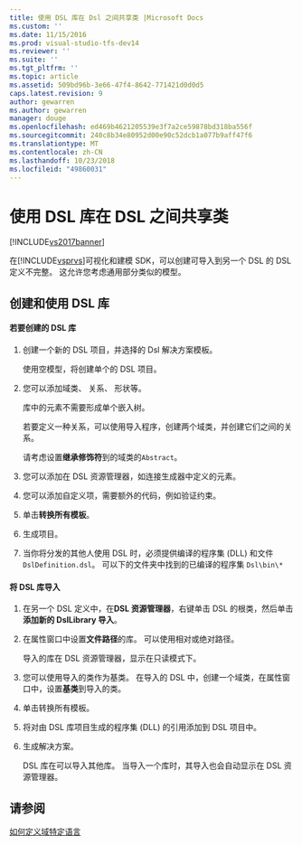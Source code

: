 ```yaml
---
title: 使用 DSL 库在 Dsl 之间共享类 |Microsoft Docs
ms.custom: ''
ms.date: 11/15/2016
ms.prod: visual-studio-tfs-dev14
ms.reviewer: ''
ms.suite: ''
ms.tgt_pltfrm: ''
ms.topic: article
ms.assetid: 509bd96b-3e66-47f4-8642-771421d0d0d5
caps.latest.revision: 9
author: gewarren
ms.author: gewarren
manager: douge
ms.openlocfilehash: ed469b4621205539e3f7a2ce59878bd318ba556f
ms.sourcegitcommit: 240c8b34e80952d00e90c52dcb1a077b9aff47f6
ms.translationtype: MT
ms.contentlocale: zh-CN
ms.lasthandoff: 10/23/2018
ms.locfileid: "49860031"
---
```

# <a name="sharing-classes-between-dsls-by-using-a-dsl-library"></a>使用 DSL 库在 DSL 之间共享类
[!INCLUDE[vs2017banner](../includes/vs2017banner.md)]

在[!INCLUDE[vsprvs](../includes/vsprvs-md.md)]可视化和建模 SDK，可以创建可导入到另一个 DSL 的 DSL 定义不完整。 这允许您考虑通用部分类似的模型。  
  
## <a name="creating-and-using-dsl-libraries"></a>创建和使用 DSL 库  
  
#### <a name="to-create-a-dsl-library"></a>若要创建的 DSL 库  
  
1.  创建一个新的 DSL 项目，并选择的 Dsl 解决方案模板。  
  
     使用空模型，将创建单个的 DSL 项目。  
  
2.  您可以添加域类、 关系、 形状等。  
  
     库中的元素不需要形成单个嵌入树。  
  
     若要定义一种关系，可以使用导入程序，创建两个域类，并创建它们之间的关系。  
  
     请考虑设置**继承修饰符**到的域类的`Abstract`。  
  
3.  您可以添加在 DSL 资源管理器，如连接生成器中定义的元素。  
  
4.  您可以添加自定义项，需要额外的代码，例如验证约束。  
  
5.  单击**转换所有模板**。  
  
6.  生成项目。  
  
7.  当你将分发的其他人使用 DSL 时，必须提供编译的程序集 (DLL) 和文件`DslDefinition.dsl`。 可以下的文件夹中找到的已编译的程序集 `Dsl\bin\*`  
  
#### <a name="to-import-a-dsl-library"></a>将 DSL 库导入  
  
1. 在另一个 DSL 定义中，在**DSL 资源管理器**，右键单击 DSL 的根类，然后单击**添加新的 DslLibrary 导入**。  
  
2. 在属性窗口中设置**文件路径**的库。 可以使用相对或绝对路径。  
  
    导入的库在 DSL 资源管理器，显示在只读模式下。  
  
3. 您可以使用导入的类作为基类。 在导入的 DSL 中，创建一个域类，在属性窗口中，设置**基类**到导入的类。  
  
4. 单击转换所有模板。  
  
5. 将对由 DSL 库项目生成的程序集 (DLL) 的引用添加到 DSL 项目中。  
  
6. 生成解决方案。  
  
   DSL 库在可以导入其他库。 当导入一个库时，其导入也会自动显示在 DSL 资源管理器。  
  
## <a name="see-also"></a>请参阅  
 [如何定义域特定语言](../modeling/how-to-define-a-domain-specific-language.md)



